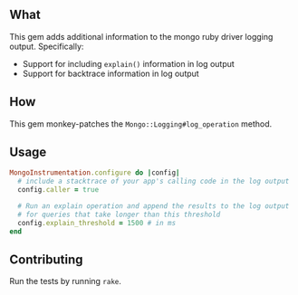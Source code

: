 ## What

This gem adds additional information to the mongo ruby driver logging output. Specifically:

* Support for including `explain()` information in log output
* Support for backtrace information in log output

## How

This gem monkey-patches the `Mongo::Logging#log_operation` method.

## Usage

```ruby
MongoInstrumentation.configure do |config|
  # include a stacktrace of your app's calling code in the log output
  config.caller = true 

  # Run an explain operation and append the results to the log output
  # for queries that take longer than this threshold
  config.explain_threshold = 1500 # in ms
end
```

## Contributing

Run the tests by running `rake`.

